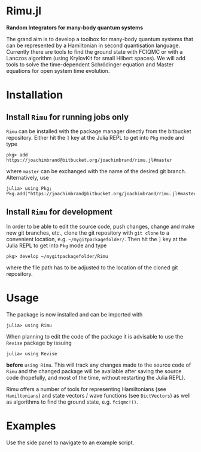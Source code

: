 # Rimu.jl

**Random Integrators for many-body quantum systems**

The grand aim is to develop a toolbox for many-body quantum systems that can be
represented by a Hamiltonian in second quantisation language. Currently there
are tools to find the ground state with FCIQMC or with a Lanczos algorithm
(using KrylovKit for small Hilbert spaces). We will add tools to solve the
time-dependent Schrödinger equation and Master equations for open system
time evolution.

# Installation

## Install `Rimu` for running jobs only

`Rimu` can be installed with the package manager directly from the bitbucket
repository. Either hit the `]` key at the Julia REPL to get into `Pkg` mode and
type
```julia-repl
pkg> add https://joachimbrand@bitbucket.org/joachimbrand/rimu.jl#master
```
where `master` can be exchanged with the name of the desired git branch.
Alternatively, use
```julia-repl
julia> using Pkg; Pkg.add("https://joachimbrand@bitbucket.org/joachimbrand/rimu.jl#master")
```

## Install `Rimu` for development

In order to be able to edit the source code, push changes, change and make new git branches,
etc.,
clone the git repository with `git clone` to a convenient location, e.g.
`~/mygitpackagefolder/`. Then
hit the `]` key at the Julia REPL to get into `Pkg` mode and type
```julia-repl
pkg> develop ~/mygitpackagefolder/Rimu
```
where the file path has to be adjusted to the location of the cloned git
repository.

# Usage

The package is now installed and can be imported with
```julia-repl
julia> using Rimu
```

When planning to edit the code of the package it is advisable to use the
`Revise` package by issuing
```julia-repl
julia> using Revise
```
**before** `using Rimu`. This will track any changes made to the source code of
`Rimu` and the changed package will be available after saving the source code
(hopefully, and most of the time, without restarting the Julia REPL).

Rimu offers a number of tools for representing Hamiltonians (see
`Hamiltonians`) and state vectors / wave functions
(see `DictVectors`)
as well as algorithms to find the ground state, e.g. `fciqmc!()`.


# Examples

Use the side panel to navigate to an example script.
